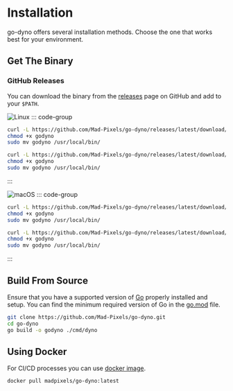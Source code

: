 # Installation

go-dyno offers several installation methods. Choose the one that works best for your environment.

## Get The Binary
### GitHub Releases

You can download the binary from the [releases](https://github.com/Mad-Pixels/go-dyno/releases) page on GitHub and add to your `$PATH`.

![Linux](https://img.shields.io/badge/Linux-amd64%20%7C%20arm64-blue?logo=linux&logoColor=white)
::: code-group
```bash [Linux • amd64]
curl -L https://github.com/Mad-Pixels/go-dyno/releases/latest/download/godyno_linux_amd64 -o godyno
chmod +x godyno
sudo mv godyno /usr/local/bin/
```

```bash [Linux • arm64]
curl -L https://github.com/Mad-Pixels/go-dyno/releases/latest/download/godyno_linux_arm64 -o godyno
chmod +x godyno
sudo mv godyno /usr/local/bin/
```
:::

![macOS](https://img.shields.io/badge/macOS-Intel%20%7C%20Silicon-lightgrey?logo=apple&logoColor=white)
::: code-group
```bash [Darwin • Intel]
curl -L https://github.com/Mad-Pixels/go-dyno/releases/latest/download/godyno_darwin_amd64 -o godyno
chmod +x godyno
sudo mv godyno /usr/local/bin/
```

```bash [Darwin • Silicon]
curl -L https://github.com/Mad-Pixels/go-dyno/releases/latest/download/godyno_darwin_arm64 -o godyno
chmod +x godyno
sudo mv godyno /usr/local/bin/
```
:::

## Build From Source

Ensure that you have a supported version of [Go](https://go.dev) properly installed and setup. You can find the minimum required version of Go in the [go.mod](https://github.com/Mad-Pixels/go-dyno/blob/main/go.mod) file.

```bash
git clone https://github.com/Mad-Pixels/go-dyno.git
cd go-dyno
go build -o godyno ./cmd/dyno
```

## Using Docker

For CI/CD processes you can use [docker image](https://hub.docker.com/r/madpixels/go-dyno).

```bash
docker pull madpixels/go-dyno:latest
```